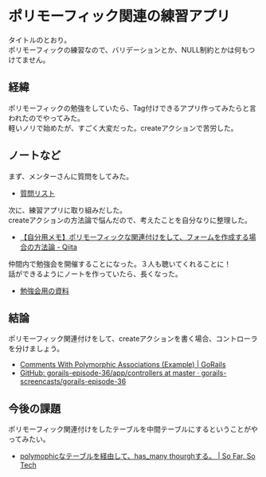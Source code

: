 # ポリモーフィック関連の練習アプリ

タイトルのとおり。  
ポリモーフィックの練習なので、バリデーションとか、NULL制約とかは何もつけてません。  

## 経緯

ポリモーフィックの勉強をしていたら、Tag付けできるアプリ作ってみたらと言われたのでやってみた。  
軽いノリで始めたが、すごく大変だった。createアクションで苦労した。  

## ノートなど

まず、メンターさんに質問をしてみた。
- [質問リスト](https://github.com/miketa-webprgr/TIL/blob/6d3f60d13f494b89365df858ef477c984281555d/99_etc/20200828_dyson_questions.md)

次に、練習アプリに取り組みだした。  
createアクションの方法論で悩んだので、考えたことを自分なりに整理した。  

- [【自分用メモ】ポリモーフィックな関連付けをして、フォームを作成する場合の方法論 \- Qiita](https://qiita.com/miketa_webprgr/items/f9d536f8265ca52b5092)

仲間内で勉強会を開催することになった。３人も聴いてくれることに！  
話ができるようにノートを作っていたら、長くなった。  

- [勉強会用の資料](https://github.com/miketa-webprgr/TIL/blob/master/99_etc/20200902_polymorphoric_explanation.md)

## 結論

ポリモーフィック関連付けをして、createアクションを書く場合、コントローラを分けましょう。  

- [Comments With Polymorphic Associations \(Example\) \| GoRails](https://gorails.com/episodes/comments-with-polymorphic-associations?autoplay=1)
- [GitHub: gorails\-episode\-36/app/controllers at master · gorails\-screencasts/gorails\-episode\-36](https://github.com/gorails-screencasts/gorails-episode-36/tree/master/app/controllers)

## 今後の課題

ポリモーフィック関連付けをしたテーブルを中間テーブルにするということがやってみたい。  
- [polymophicなテーブルを経由して、has\_many thourghする。 \| So Far, So Tech](https://ver-1-0.net/2018/02/14/post-1918)

